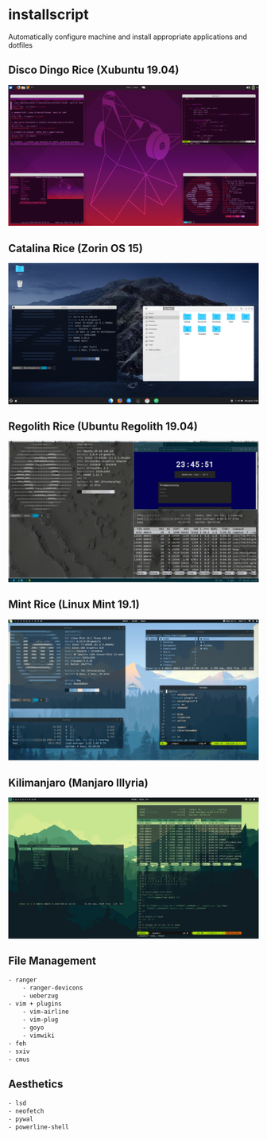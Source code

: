 # installscript
Automatically configure machine and install appropriate applications and dotfiles


## Disco Dingo Rice (Xubuntu 19.04)
![Dingo Rice](https://github.com/ddmin/installscript/blob/master/scrot/ubuntu_rice.png)
## Catalina Rice (Zorin OS 15)
![Mac Rice](https://github.com/ddmin/installscript/blob/master/scrot/mac_rice.png)
## Regolith Rice (Ubuntu Regolith 19.04)
![Regolith Rice](https://github.com/ddmin/installscript/blob/master/scrot/regolith_rice.png)
## Mint Rice (Linux Mint 19.1)
![Mint](https://github.com/ddmin/installscript/blob/master/scrot/mint.png)
## Kilimanjaro (Manjaro Illyria)
![Manjaro](https://github.com/ddmin/installscript/blob/master/scrot/manjaro.png)


## File Management

    - ranger
        - ranger-devicons
        - ueberzug
    - vim + plugins
        - vim-airline
        - vim-plug
        - goyo
        - vimwiki
    - feh
    - sxiv
    - cmus
## Aesthetics
    - lsd
    - neofetch
    - pywal
    - powerline-shell
